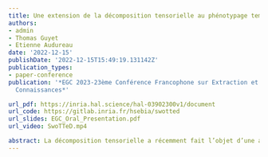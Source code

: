 ```yaml
---
title: Une extension de la décomposition tensorielle au phénotypage temporel
authors:
- admin
- Thomas Guyet
- Etienne Audureau
date: '2022-12-15'
publishDate: '2022-12-15T15:49:19.131142Z'
publication_types:
- paper-conference
publication: '*EGC 2023-23ème Conférence Francophone sur Extraction et Gestion des
  Connaissances*'

url_pdf: https://inria.hal.science/hal-03902300v1/document
url_code: https://gitlab.inria.fr/hsebia/swotted
url_slides: EGC_Oral_Presentation.pdf
url_video: SwoTTeD.mp4

abstract: La décomposition tensorielle a récemment fait l’objet d’une attention croissante dans la communauté de l’apprentissage automatique en raison de sa polyvalence dans le traitement des données à grande échelle. Cependant, cette tâche devient plus difficile lorsqu’il s’agit de prendre en comte la dimension temporelle. Dans cet article, nous étendons la décomposition tensorielle à l’extraction de phénotypes temporels, décrits comme un combinaison de caractéristiques sur une fenêtre de temps. Nous proposons un nouveau modèle de décomposition intégrant plusieurs régularisations pour améliorer l’interprétabilité des phénotypes extraits. Nous validons ce dernier sur des données synthétiques et réelles provenant de l’Assistance Publique – Hôpitaux de Paris (AP-HP). Les résultats montrent qu’il est plus performant que les modèles les plus récents de décomposition et qu’il découvre des phénotypes intéressants pour les cliniciens.
---
```

